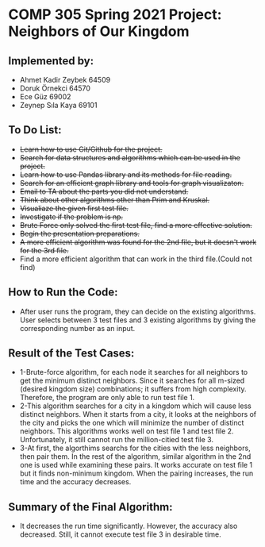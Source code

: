 # COMP 305 Spring 2021 Project: Neighbors of Our Kingdom


## Implemented by:
* Ahmet Kadir Zeybek 64509
* Doruk Örnekci      64570
* Ece Güz            69002
* Zeynep Sıla Kaya   69101

## To Do List:
* ~~Learn how to use Git/Github for the project.~~
* ~~Search for data structures and algorithms which can be used in the project.~~
* ~~Learn how to use Pandas library and its methods for file reading.~~
* ~~Search for an efficient graph library and tools for graph visualizaton.~~
* ~~Email to TA about the parts you did not understand.~~
* ~~Think about other algorithms other than Prim and Kruskal.~~
* ~~Visualiaze the given first test file.~~ 
* ~~Investigate if the problem is np.~~ 
* ~~Brute Force only solved the first test file, find a more effective solution.~~
* ~~Begin the presentation preparations.~~
* ~~A more efficient algorithm was found for the 2nd file, but it doesn't work for the 3rd file.~~
* Find a more efficient algorithm that can work in the third file.(Could not find)
 
## How to Run the Code:
* After user runs the program, they can decide on the existing algorithms. User selects between 3 test files and 3 existing algorithms by giving the corresponding number as an input. 


## Result of the Test Cases:
* 1-Brute-force algorithm, for each node it searches for all neighbors to get the minimum distinct neighbors. Since it searches for all m-sized (desired kingdom size) combinations; it suffers from high complexity. Therefore, the program are only able to run test file 1.
* 2-This algorithm searches for a city in a kingdom which will cause less distinct neighbors. When it starts from a city, it looks at the neighbors of the city and picks the one which will minimize the number of distinct neighbors. This algorithms works well on test file 1 and test file 2. Unfortunately, it still cannot run the million-citied test file 3.
* 3-At first, the algorthims searchs for the cities with the less neighbors, then pair them. In the rest of the algorithm, similar algorithm in the 2nd one is used while examining these pairs. It works accurate on test file 1 but it finds non-minimum kingdom. When the pairing increases, the run time and the accuracy decreases. 


## Summary of the Final Algorithm:
* It decreases the run time significantly. However, the accuracy also decreased. Still, it cannot execute test file 3 in desirable time. 
